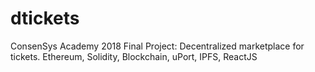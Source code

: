 # dtickets
ConsenSys Academy 2018 Final Project: Decentralized marketplace for tickets. Ethereum, Solidity, Blockchain, uPort, IPFS, ReactJS

